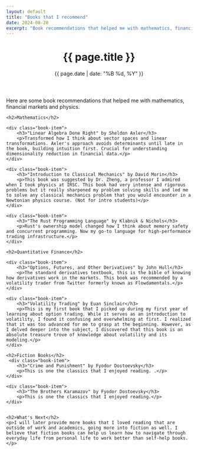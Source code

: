 ```yaml
---
layout: default
title: "Books that I recommend"
date: 2024-08-28
excerpt: "Book recommendations that helped me with mathematics, financial markets and physics."
---
```


<header class="page-header">
    <h1>{{ page.title }}</h1>
    <p class="intro">{{ page.date | date: "%B %d, %Y" }}</p>
</header>

<div class="post-content">
    <p>Here are some book recommendations that helped me with mathematics, financial markets and physics.</p>

    <h2>Mathematics</h2>

    <div class="book-item">
        <h3>"Linear Algebra Done Right" by Sheldon Axler</h3>
        <p>Transformed how I think about vector spaces and linear transformations. Axler's approach avoids determinants until late in the book, building intuition first. Crucial for understanding dimensionality reduction in financial data.</p>
    </div>

    <div class="book-item">
        <h3>"Introduction to Classical Mechanics" by David Morin</h3>
        <p>This book was suggested by Dr. Zheng, a professor I admired when I took physics at IRSC. This book had very intense and rigorous problems but it really sharpened my problem solving skills and led me to solve any classical mechanics problem that you would encounter in a Newtonian physics course. (Not for intro students)</p>
    </div>

    <div class="book-item">
        <h3>"The Rust Programming Language" by Klabnik & Nichols</h3>
        <p>Rust's ownership model changed how I think about memory safety and concurrent programming. Now my go-to language for high-performance trading infrastructure.</p>
    </div>

    <h2>Quantitative Finance</h2>

    <div class="book-item">
        <h3>"Options, Futures, and Other Derivatives" by John Hull</h3>
        <p>The standard derivatives textbook, this is the bible of knowing how derivatives work in the markets. This book was recommended by a volatility trader from Twitter formerly known as Flowdamentals.</p>
    </div>

    <div class="book-item">
        <h3>"Volatility Trading" by Euan Sinclair</h3>
        <p>This is my first book that I picked up during my first year of learning about option trading. While it serves as an introduction to volatility, I found it confusing and overwhelming at first. I realized that it was too advanced for me to grasp at the beginning. However, as I delved deeper into the subject, I discovered that this book is an absolute treasure trove of knowledge about volatility and its modeling.</p>
    </div>

    <h2>Fiction Books</h2>
     <div class="book-item">
        <h3>"Crime and Punishment" by Fyodor Dostoevsky</h3>
        <p>This is one the classics that I enjoyed reading. .</p>
    </div>

    <div class="book-item">
        <h3>"The Brothers Karamazov" by Fyodor Dostoevsky</h3>
        <p>This is one the classics that I enjoyed reading.</p>
    </div>


    <h2>What's Next</h2>
    <p>I will later provide more books that I loved reading that are outside of work and academics, going more into fiction as well. I believe that fiction books can help us learn how to navigate through everyday life from personal life to work better than self-help books.</p>
</div>
